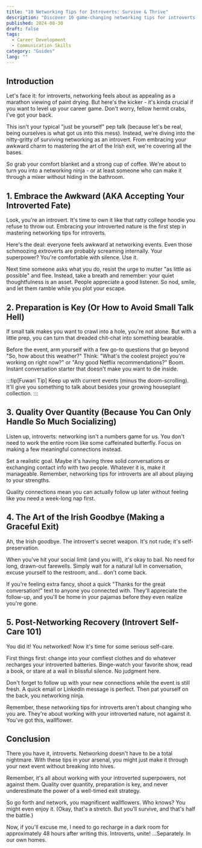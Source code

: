 ```yaml
---
title: "10 Networking Tips for Introverts: Survive & Thrive"
description: "Discover 10 game-changing networking tips for introverts. Learn how to embrace your awkward charm and conquer social events without losing your mind."
published: 2024-08-30
draft: false
tags:
  - Career Development
  - Communication Skills
category: "Guides"
lang: ""
---
```



## Introduction

Let's face it: for introverts, networking feels about as appealing as a marathon viewing of paint drying. But here's the kicker - it's kinda crucial if you want to level up your career game. Don't worry, fellow hermit crabs, I've got your back.

This isn't your typical "just be yourself" pep talk (because let's be real, being ourselves is what got us into this mess). Instead, we're diving into the nitty-gritty of surviving networking as an introvert. From embracing your awkward charm to mastering the art of the Irish exit, we're covering all the bases.


So grab your comfort blanket and a strong cup of coffee. We're about to turn you into a networking ninja - or at least someone who can make it through a mixer without hiding in the bathroom.

## 1. Embrace the Awkward (AKA Accepting Your Introverted Fate)

Look, you're an introvert. It's time to own it like that ratty college hoodie you refuse to throw out. Embracing your introverted nature is the first step in mastering networking tips for introverts.

Here's the deal: everyone feels awkward at networking events. Even those schmoozing extroverts are probably screaming internally. Your superpower? You're comfortable with silence. Use it.

Next time someone asks what you do, resist the urge to mutter "as little as possible" and flee. Instead, take a breath and remember: your quiet thoughtfulness is an asset. People appreciate a good listener. So nod, smile, and let them ramble while you plot your escape.

## 2. Preparation is Key (Or How to Avoid Small Talk Hell)

If small talk makes you want to crawl into a hole, you're not alone. But with a little prep, you can turn that dreaded chit-chat into something bearable.

Before the event, arm yourself with a few go-to questions that go beyond "So, how about this weather?" Think: "What's the coolest project you're working on right now?" or "Any good Netflix recommendations?" Boom. Instant conversation starter that doesn't make you want to die inside.

:::tip[Fuwari Tip]
Keep up with current events (minus the doom-scrolling). It'll give you something to talk about besides your growing houseplant collection.
:::

## 3. Quality Over Quantity (Because You Can Only Handle So Much Socializing)

Listen up, introverts: networking isn't a numbers game for us. You don't need to work the entire room like some caffeinated butterfly. Focus on making a few meaningful connections instead.

Set a realistic goal. Maybe it's having three solid conversations or exchanging contact info with two people. Whatever it is, make it manageable. Remember, networking tips for introverts are all about playing to your strengths.

Quality connections mean you can actually follow up later without feeling like you need a week-long nap first.

## 4. The Art of the Irish Goodbye (Making a Graceful Exit)

Ah, the Irish goodbye. The introvert's secret weapon. It's not rude; it's self-preservation.

When you've hit your social limit (and you will), it's okay to bail. No need for long, drawn-out farewells. Simply wait for a natural lull in conversation, excuse yourself to the restroom, and... don't come back.

If you're feeling extra fancy, shoot a quick "Thanks for the great conversation!" text to anyone you connected with. They'll appreciate the follow-up, and you'll be home in your pajamas before they even realize you're gone.

## 5. Post-Networking Recovery (Introvert Self-Care 101)

You did it! You networked! Now it's time for some serious self-care.

First things first: change into your comfiest clothes and do whatever recharges your introverted batteries. Binge-watch your favorite show, read a book, or stare at a wall in blissful silence. No judgment here.

Don't forget to follow up with your new connections while the event is still fresh. A quick email or LinkedIn message is perfect. Then pat yourself on the back, you networking ninja.

Remember, these networking tips for introverts aren't about changing who you are. They're about working with your introverted nature, not against it. You've got this, wallflower.

## Conclusion

There you have it, introverts. Networking doesn't have to be a total nightmare. With these tips in your arsenal, you might just make it through your next event without breaking into hives.

Remember, it's all about working with your introverted superpowers, not against them. Quality over quantity, preparation is key, and never underestimate the power of a well-timed exit strategy.

So go forth and network, you magnificent wallflowers. Who knows? You might even enjoy it. (Okay, that's a stretch. But you'll survive, and that's half the battle.)

Now, if you'll excuse me, I need to go recharge in a dark room for approximately 48 hours after writing this. Introverts, unite! ...Separately. In our own homes.
